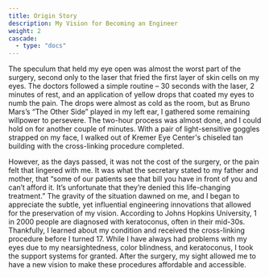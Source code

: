 ```yaml
---
title: Origin Story
description: My Vision for Becoming an Engineer
weight: 2
cascade:
  - type: "docs"
---
```


The speculum that held my eye open was almost the worst part of the surgery, second only to the laser that fried the first layer of skin cells on my eyes. The doctors followed a simple routine – 30 seconds with the laser, 2 minutes of rest, and an application of yellow drops that coated my eyes to numb the pain. The drops were almost as cold as the room, but as Bruno Mars’s “The Other Side” played in my left ear, I gathered some remaining willpower to persevere. The two-hour process was almost done, and I could hold on for another couple of minutes. With a pair of light-sensitive goggles strapped on my face, I walked out of Kremer Eye Center's chiseled tan building with the cross-linking procedure completed.

However, as the days passed, it was not the cost of the surgery, or the pain felt that lingered with me. It was what the secretary stated to my father and mother, that “some of our patients see that bill you have in front of you and can’t afford it. It’s unfortunate that they’re denied this life-changing treatment.” The gravity of the situation dawned on me, and I began to appreciate the subtle, yet influential engineering innovations that allowed for the preservation of my vision. According to Johns Hopkins University, 1 in 2000 people are diagnosed with keratoconus, often in their mid-30s. Thankfully, I learned about my condition and received the cross-linking procedure before I turned 17. While I have always had problems with my eyes due to my nearsightedness, color blindness, and keratoconus, I took the support systems for granted. After the surgery, my sight allowed me to have a new vision to make these procedures affordable and accessible.
